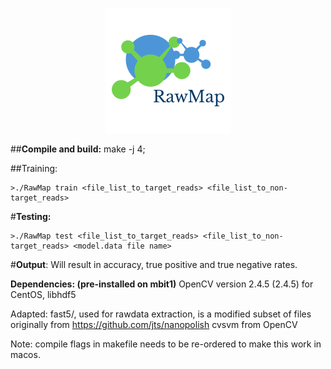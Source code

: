 <p align="center"> 
<img src="logo.png">
</p>


##**Compile and build:**
make -j 4;

##Training:
``````
>./RawMap train <file_list_to_target_reads> <file_list_to_non-target_reads>
```````
#**Testing:**
```````
>./RawMap test <file_list_to_target_reads> <file_list_to_non-target_reads> <model.data file name>
```````

#**Output**:
Will result in accuracy, true positive and true negative rates.

**Dependencies: (pre-installed on mbit1)**
OpenCV version 2.4.5 (2.4.5) for CentOS, 
libhdf5

Adapted:
fast5/, used for rawdata extraction, is a modified subset of  files originally from https://github.com/jts/nanopolish
cvsvm from OpenCV

Note: compile flags in makefile needs to be re-ordered to make this work in macos.
